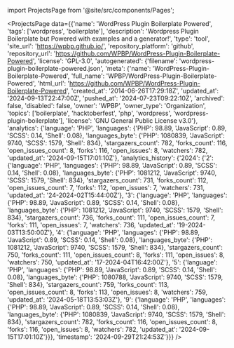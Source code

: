 
import ProjectsPage from '@site/src/components/Pages';

<ProjectsPage
    data={{'name': 'WordPress Plugin Boilerplate Powered', 'tags': ['wordpress', 'boilerplate'], 'description': 'Wordpress Plugin Boilerplate but Powered with examples and a generator!', 'type': 'tool', 'site_url': 'https://wpbp.github.io/', 'repository_platform': 'github', 'repository_url': 'https://github.com/WPBP/WordPress-Plugin-Boilerplate-Powered', 'license': 'GPL-3.0', 'autogenerated': {'filename': 'wordpress-plugin-boilerplate-powered.json', 'meta': {'name': 'WordPress-Plugin-Boilerplate-Powered', 'full_name': 'WPBP/WordPress-Plugin-Boilerplate-Powered', 'html_url': 'https://github.com/WPBP/WordPress-Plugin-Boilerplate-Powered', 'created_at': '2014-06-26T17:29:18Z', 'updated_at': '2024-09-13T22:47:00Z', 'pushed_at': '2024-07-23T09:22:10Z', 'archived': false, 'disabled': false, 'owner': 'WPBP', 'owner_type': 'Organization', 'topics': ['boilerplate', 'hacktoberfest', 'php', 'wordpress', 'wordpress-plugin-boilerplate'], 'license': 'GNU General Public License v3.0'}, 'analytics': {'language': 'PHP', 'languages': {'PHP': 98.89, 'JavaScript': 0.89, 'SCSS': 0.14, 'Shell': 0.08}, 'languages_byte': {'PHP': 1080839, 'JavaScript': 9740, 'SCSS': 1579, 'Shell': 834}, 'stargazers_count': 782, 'forks_count': 116, 'open_issues_count': 8, 'forks': 116, 'open_issues': 8, 'watchers': 782, 'updated_at': '2024-09-15T17:01:10Z'}, 'analytics_history': {'2024': {'2': {'language': 'PHP', 'languages': {'PHP': 98.89, 'JavaScript': 0.89, 'SCSS': 0.14, 'Shell': 0.08}, 'languages_byte': {'PHP': 1081212, 'JavaScript': 9740, 'SCSS': 1579, 'Shell': 834}, 'stargazers_count': 731, 'forks_count': 112, 'open_issues_count': 7, 'forks': 112, 'open_issues': 7, 'watchers': 731, 'updated_at': '24-2024-02T15:44:00Z'}, '3': {'language': 'PHP', 'languages': {'PHP': 98.89, 'JavaScript': 0.89, 'SCSS': 0.14, 'Shell': 0.08}, 'languages_byte': {'PHP': 1081212, 'JavaScript': 9740, 'SCSS': 1579, 'Shell': 834}, 'stargazers_count': 736, 'forks_count': 111, 'open_issues_count': 7, 'forks': 111, 'open_issues': 7, 'watchers': 736, 'updated_at': '19-2024-03T13:50:00Z'}, '4': {'language': 'PHP', 'languages': {'PHP': 98.89, 'JavaScript': 0.89, 'SCSS': 0.14, 'Shell': 0.08}, 'languages_byte': {'PHP': 1081212, 'JavaScript': 9740, 'SCSS': 1579, 'Shell': 834}, 'stargazers_count': 750, 'forks_count': 111, 'open_issues_count': 8, 'forks': 111, 'open_issues': 8, 'watchers': 750, 'updated_at': '17-2024-04T16:42:00Z'}, '5': {'language': 'PHP', 'languages': {'PHP': 98.89, 'JavaScript': 0.89, 'SCSS': 0.14, 'Shell': 0.08}, 'languages_byte': {'PHP': 1080788, 'JavaScript': 9740, 'SCSS': 1579, 'Shell': 834}, 'stargazers_count': 759, 'forks_count': 113, 'open_issues_count': 8, 'forks': 113, 'open_issues': 8, 'watchers': 759, 'updated_at': '2024-05-18T13:53:03Z'}, '9': {'language': 'PHP', 'languages': {'PHP': 98.89, 'JavaScript': 0.89, 'SCSS': 0.14, 'Shell': 0.08}, 'languages_byte': {'PHP': 1080839, 'JavaScript': 9740, 'SCSS': 1579, 'Shell': 834}, 'stargazers_count': 782, 'forks_count': 116, 'open_issues_count': 8, 'forks': 116, 'open_issues': 8, 'watchers': 782, 'updated_at': '2024-09-15T17:01:10Z'}}}, 'timestamp': '2024-09-29T21:24:53Z'}}}
/>
